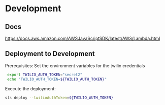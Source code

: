 # Development  

## Docs  

https://docs.aws.amazon.com/AWSJavaScriptSDK/latest/AWS/Lambda.html

## Deployment to Development  

Prerequisites: Set the environment variables for the twilio credentials  

```bash
 export TWILIO_AUTH_TOKEN="secret2"
 echo "TWILIO_AUTH_TOKEN=${TWILIO_AUTH_TOKEN}"
```

Execute the deployment:  

```bash
sls deploy --twilioAuthToken=${TWILIO_AUTH_TOKEN}
```